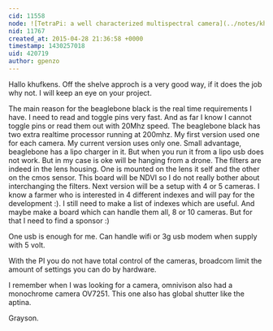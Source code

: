 ```yaml
---
cid: 11558
node: ![TetraPi: a well characterized multispectral camera](../notes/khufkens/04-24-2015/tetrapi-a-well-characterized-multispectral-camera)
nid: 11767
created_at: 2015-04-28 21:36:58 +0000
timestamp: 1430257018
uid: 420719
author: gpenzo
---
```


Hallo khufkens.
Off the shelve approch is a very good way, if it does the job why not. I will keep an eye on your project.

The main reason for the beaglebone black is the real time requirements I have. 
I need to read and toggle pins very fast. And as far I know I cannot toggle pins or read them out with 20Mhz speed. The beaglebone black has two extra realtime processor running at 200mhz. My first version used one for each camera. My current version uses only one. 
Small advantage, beaglebone has a lipo charger in it. But when you run it from a lipo usb does not work. But in my case is oke will be hanging from a drone.
The filters are indeed in the lens housing. One is mounted on the lens it self and the other on the cmos sensor. This board will be NDVI so I do not really bother about interchanging the filters.
Next version will be a setup with 4 or 5 cameras. I know a farmer who is interested in 4 different indexes and will pay for the development :).
I still need to make a list of indexes which are useful. And maybe make a board which can handle them all, 8 or 10 cameras. But for that I need to find a sponsor :)

One usb is enough for me. Can handle wifi or 3g usb modem when supply with 5 volt.  

With the PI you do not have total control of the cameras, broadcom limit the amount of settings you can do by hardware.

I remember when I was looking for a camera, omnivison also had a monochrome camera OV7251. This one also has global shutter like the aptina. 

Grayson.